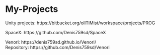 # My-Projects

<p>Unity projects: https://bitbucket.org/ollTiMist/workspace/projects/PROG</p>

<p>
  SpaceX: https://github.com/Denis759sd/SpaceX
</p>

<p>
  Venori: https://denis759sd.github.io/Venori/<br>
  Repository: https://github.com/Denis759sd/Venori
</p>
